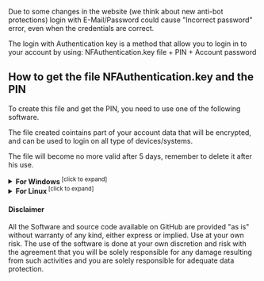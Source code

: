 Due to some changes in the website (we think about new anti-bot protections)
login with E-Mail/Password could cause "Incorrect password" error, even when the credentials are correct.

The login with Authentication key is a method that allow you to login in to your account by using:
NFAuthentication.key file + PIN + Account password

## How to get the file NFAuthentication.key and the PIN

To create this file and get the PIN, you need to use one of the following software.

The file created cointains part of your account data that will be encrypted, and can be used to login on all type of devices/systems.

The file will become no more valid after 5 days, remember to delete it after his use.

<details>
<summary><b>For Windows</b><sup> [click to expand]</sup></summary>
<p>
PREREQUISITE: Chrome browser installed

[Download NFAuthentication key software]

INSTRUCTIONS: Download the zip and extract the folder, then run the executable and follow the istructions on screen.
</p>
</details>

<details>
<summary><b>For Linux</b><sup> [click to expand]</sup></summary>
<p>
Not available yet - need developer

For those who want to help me and other users and if you have experience in development
in my repository there is the source code, it can be used to make a porting of the software to others operative systems.

Some rules:
- The source code have to be public and with GPL-3.0-only License or similar
- Have to respect the same protection system and same/similar instructions
- No third-party libraries (some exceptions could be discussed)
- Better if a single execution file, otherwise less files possible

For other information contact me.
</p>
</details>

#### Disclaimer
All the Software and source code available on GitHub are provided "as is" without warranty of any kind, either express or implied. Use at your own risk. The use of the software is done at your own discretion and risk with the agreement that you will be solely responsible for any damage resulting from such activities and you are solely responsible for adequate data protection.
